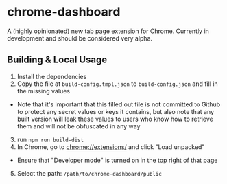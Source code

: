 chrome-dashboard
================

A (highly opinionated) new tab page extension for Chrome. Currently in development and should be considered very alpha.

## Building & Local Usage
1. Install the dependencies
2. Copy the file at `build-config.tmpl.json` to `build-config.json` and fill in the missing values
  - Note that it's important that this filled out file is **not** committed to Github to protect any secret values or keys it contains, but also note that any built version will leak these values to users who know how to retrieve them and will not be obfuscated in any way
3. run `npm run build-dist`
4. In Chrome, go to [chrome://extensions/](chrome://extensions/) and click "Load unpacked"
  - Ensure that "Developer mode" is turned on in the top right of that page
5. Select the path: `/path/to/chrome-dashboard/public`
